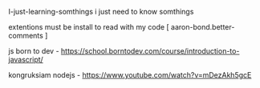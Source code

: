 I-just-learning-somthings
i just need to know somthings 

extentions must be install to read with my code
[ aaron-bond.better-comments ]

js born to dev - https://school.borntodev.com/course/introduction-to-javascript/

kongruksiam nodejs - https://www.youtube.com/watch?v=mDezAkh5gcE